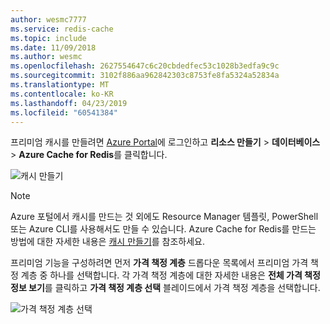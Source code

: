 ```yaml
---
author: wesmc7777
ms.service: redis-cache
ms.topic: include
ms.date: 11/09/2018
ms.author: wesmc
ms.openlocfilehash: 2627554647c6c20cbdedfec53c1028b3edfa9c9c
ms.sourcegitcommit: 3102f886aa962842303c8753fe8fa5324a52834a
ms.translationtype: MT
ms.contentlocale: ko-KR
ms.lasthandoff: 04/23/2019
ms.locfileid: "60541384"
---
```

프리미엄 캐시를 만들려면 [Azure Portal](https://portal.azure.com)에 로그인하고 **리소스 만들기** > **데이터베이스** > **Azure Cache for Redis**를 클릭합니다.

![캐시 만들기](media/redis-cache-premium-create/redis-cache-new-cache-menu.png)

> [!NOTE]
> Azure 포털에서 캐시를 만드는 것 외에도 Resource Manager 템플릿, PowerShell 또는 Azure CLI를 사용해서도 만들 수 있습니다. Azure Cache for Redis를 만드는 방법에 대한 자세한 내용은 [캐시 만들기](../articles/azure-cache-for-redis/cache-dotnet-how-to-use-azure-redis-cache.md#create-a-cache)를 참조하세요.
> 
> 

프리미엄 기능을 구성하려면 먼저 **가격 책정 계층** 드롭다운 목록에서 프리미엄 가격 책정 계층 중 하나를 선택합니다. 각 가격 책정 계층에 대한 자세한 내용은 **전체 가격 책정 정보 보기**를 클릭하고 **가격 책정 계층 선택** 블레이드에서 가격 책정 계층을 선택합니다.

![가격 책정 계층 선택](media/redis-cache-premium-create/redis-cache-premium-pricing-tier.png)

